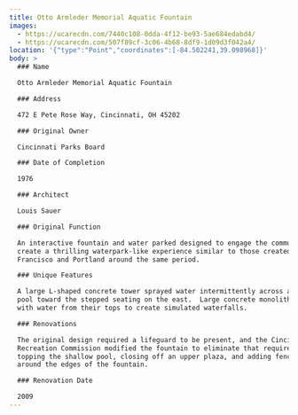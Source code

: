 ```yaml
---
title: Otto Armleder Memorial Aquatic Fountain
images:
  - https://ucarecdn.com/7440c108-0dda-4f12-be93-5ae684edabd4/
  - https://ucarecdn.com/507f89cf-3c06-4b68-8df9-1d09d3f042a4/
location: '{"type":"Point","coordinates":[-84.502241,39.098968]}'
body: >
  ### Name

  Otto Armleder Memorial Aquatic Fountain

  ### Address

  472 E Pete Rose Way, Cincinnati, OH 45202

  ### Original Owner

  Cincinnati Parks Board

  ### Date of Completion

  1976

  ### Architect

  Louis Sauer

  ### Original Function

  An interactive fountain and water parked designed to engage the community and
  create a thrilling waterpark-like experience similar to those created in San
  Francisco and Portland around the same period. 

  ### Unique Features

  A large L-shaped concrete tower sprayed water intermittently across a shallow
  pool toward the stepped seating on the east.  Large concrete monoliths flowed
  with water from their tops to create simulated waterfalls.

  ### Renovations

  The original design required a lifeguard to be present, and the Cincinnati
  Recreation Commission modified the fountain to eliminate that requirement by
  topping the shallow pool, closing off an upper plaza, and adding fencing
  around the edges of the fountain.

  ### Renovation Date

  2009
---
```

